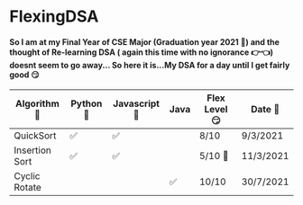 # FlexingDSA 


#### So I am at my Final Year of CSE Major (Graduation year 2021 👻) and the thought of Re-learning DSA ( again this time with no ignorance 👉👈) doesnt seem to go away... So here it is...My DSA for a day until I get fairly good 😏

| Algorithm 🤯     | Python 🐍 | Javascript  🧠 | Java | Flex Level 😏 | Date 📅 |
| ----------- | ----------- | ----------- | ---------- |----------- |-----|
| QuickSort     | ✅ | ✅ |  |8/10 | 9/3/2021
| Insertion Sort     | ✅ | ✅ |  |5/10 🤯 | 11/3/2021
| Cyclic Rotate  |    |     |  ✅  | 10/10 | 30/7/2021

